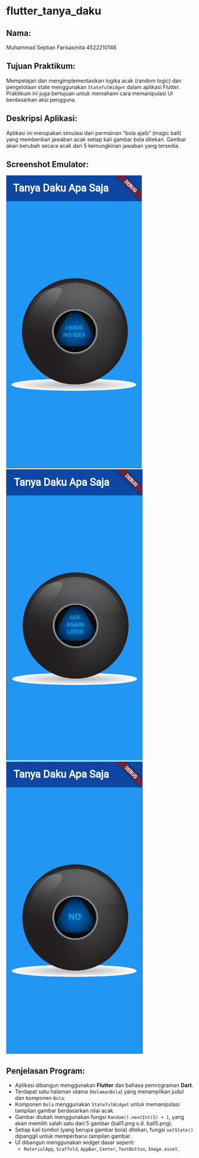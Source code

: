 # flutter_tanya_daku

## Nama:

Muhammad Septian Farisasmita 4522210146

## Tujuan Praktikum:

Mempelajari dan mengimplementasikan logika acak (random logic) dan pengelolaan state menggunakan `StatefulWidget` dalam aplikasi Flutter. Praktikum ini juga bertujuan untuk memahami cara memanipulasi UI berdasarkan aksi pengguna.

## Deskripsi Aplikasi:

Aplikasi ini merupakan simulasi dari permainan “bola ajaib” (magic ball) yang memberikan jawaban acak setiap kali gambar bola ditekan. Gambar akan berubah secara acak dari 5 kemungkinan jawaban yang tersedia.

## Screenshot Emulator:

![Screenshot1](assets/images/tampilan_1.png)
![Screenshot2](assets/images/tampilan_2.png)
![Screenshot2](assets/images/tampilan_3.png)

## Penjelasan Program:

- Aplikasi dibangun menggunakan **Flutter** dan bahasa pemrograman **Dart**.
- Terdapat satu halaman utama (`HalamanBola`) yang menampilkan judul dan komponen `Bola`.
- Komponen `Bola` menggunakan `StatefulWidget` untuk memanipulasi tampilan gambar berdasarkan nilai acak.
- Gambar diubah menggunakan fungsi `Random().nextInt(5) + 1`, yang akan memilih salah satu dari 5 gambar (ball1.png s.d. ball5.png).
- Setiap kali tombol (yang berupa gambar bola) ditekan, fungsi `setState()` dipanggil untuk memperbarui tampilan gambar.
- UI dibangun menggunakan widget dasar seperti:
  - `MaterialApp`, `Scaffold`, `AppBar`, `Center`, `TextButton`, `Image.asset`.
